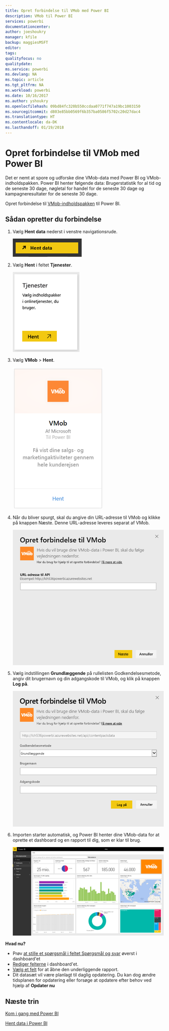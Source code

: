 ```yaml
---
title: Opret forbindelse til VMob med Power BI
description: VMob til Power BI
services: powerbi
documentationcenter: 
author: joeshoukry
manager: kfile
backup: maggiesMSFT
editor: 
tags: 
qualityfocus: no
qualitydate: 
ms.service: powerbi
ms.devlang: NA
ms.topic: article
ms.tgt_pltfrm: NA
ms.workload: powerbi
ms.date: 10/16/2017
ms.author: yshoukry
ms.openlocfilehash: 09bd84fc320b550ccdaa0771f747a19bc1003150
ms.sourcegitcommit: d803e85bb0569f6b357ba0586f5702c20d27dac4
ms.translationtype: HT
ms.contentlocale: da-DK
ms.lasthandoff: 01/19/2018
---
```

# <a name="connect-to-vmob-with-power-bi"></a>Opret forbindelse til VMob med Power BI
Det er nemt at spore og udforske dine VMob-data med Power BI og VMob-indholdspakken. Power BI henter følgende data: Brugerstatistik for al tid og de seneste 30 dage, nøgletal for handel for de seneste 30 dage og kampagneresultater for de seneste 30 dage.

Opret forbindelse til [VMob-indholdspakken](https://app.powerbi.com/getdata/services/vmob) til Power BI.

## <a name="how-to-connect"></a>Sådan opretter du forbindelse
1. Vælg **Hent data** nederst i venstre navigationsrude.
   
    ![](media/service-connect-to-vmob/getdata.png)
2. Vælg **Hent** i feltet **Tjenester**.
   
   ![](media/service-connect-to-vmob/services.png)
3. Vælg **VMob** \> **Hent**.
   
   ![](media/service-connect-to-vmob/vmob.png)
4. Når du bliver spurgt, skal du angive din URL-adresse til VMob og klikke på knappen Næste. Denne URL-adresse leveres separat af VMob.
   
    ![](media/service-connect-to-vmob/params.png)
5. Vælg indstillingen **Grundlæggende** på rullelisten Godkendelsesmetode, angiv dit brugernavn og din adgangskode til VMob, og klik på knappen **Log på**.
   
    ![](media/service-connect-to-vmob/creds.png)
6. Importen starter automatisk, og Power BI henter dine VMob-data for at oprette et dashboard og en rapport til dig, som er klar til brug.
   
   ![](media/service-connect-to-vmob/dashboard2.png)

**Hvad nu?**

* Prøv [at stille et spørgsmål i feltet Spørgsmål og svar](power-bi-q-and-a.md) øverst i dashboard'et
* [Rediger felterne](service-dashboard-edit-tile.md) i dashboard'et.
* [Vælg et felt](service-dashboard-tiles.md) for at åbne den underliggende rapport.
* Dit datasæt vil være planlagt til daglig opdatering. Du kan dog ændre tidsplanen for opdatering eller forsøge at opdatere efter behov ved hjælp af **Opdater nu**

## <a name="next-steps"></a>Næste trin
[Kom i gang med Power BI](service-get-started.md)

[Hent data i Power BI](service-get-data.md)

